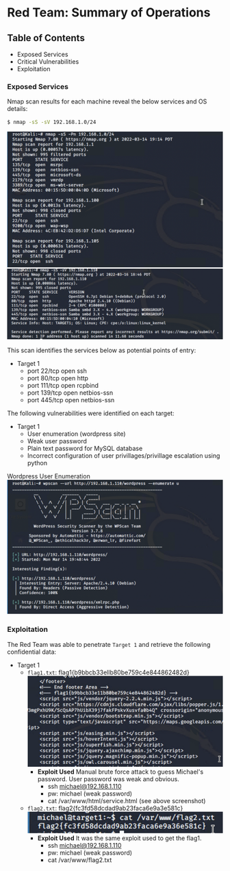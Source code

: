 # Red Team: Summary of Operations

## Table of Contents
- Exposed Services
- Critical Vulnerabilities
- Exploitation

### Exposed Services

Nmap scan results for each machine reveal the below services and OS details:

```bash
$ nmap -sS -sV 192.168.1.0/24
```

![nmap-scan-1](/final-project/images/nmap-scan.png)
![nmap-scan-1](/final-project/images/nmap-scan-2.png)

This scan identifies the services below as potential points of entry:
- Target 1
  - port 22/tcp open ssh 
  - port 80/tcp open http
  - port 111/tcp open rcpbind
  - port 139/tcp open netbios-ssn
  - port 445/tcp open netbios-ssn


The following vulnerabilities were identified on each target:
- Target 1
  - User enumeration (wordpress site)
  - Weak user password
  - Plain text password for MySQL database
  - Incorrect configuration of user privillages/privillage escalation using python

Wordpress User Enumeration
![wordpress-enumerate.png](/final-project/images/wordpress-enumerate.png)

### Exploitation

The Red Team was able to penetrate `Target 1` and retrieve the following confidential data:
- Target 1
  - `flag1.txt`: flag1{b9bbcb33ellb80be759c4e844862482d}
    ![flag-1](/final-project/images/flag1.png)
    - **Exploit Used**
    Manual brute force attack to guess Michael's password. User password was weak and obvious. 
      - ssh michael@192.168.1.110
      - pw: michael (weak password)
      - cat /var/www/html/service.html (see above screenshot)
  - `flag2.txt`: flag2{fc3fd58dcdad9ab23faca6e9a3e581c}
     ![flag-2](/final-project/images/flag2.png)
    - **Exploit Used**
    It was the same exploit used to get the flag1. 
      - ssh michael@192.168.1.110
      - pw: michael (weak password)
      - cat /var/www/flag2.txt